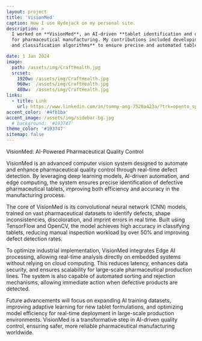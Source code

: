 ```yaml
---
layout: project
title: 'VisionMed'
caption: How I use Hydejack on my personal site.
description: >
  I worked on **VisionMed**, an AI-driven **tablet identification and quality control system**  
  for pharmaceutical manufacturing. My contributions included developing **image processing, object detection,  
  and classification algorithms** to ensure precise and automated tablet verification.

date: 1 Jan 2024
image: 
  path: /assets/img/CraftHealth.jpg
  srcset: 
    1920w: /assets/img/CraftHealth.jpg
    960w:  /assets/img/CraftHealth.jpg
    480w:  /assets/img/CraftHealth.jpg
links:
  - title: Link
    url: https://www.linkedin.com/in/tommy-ang-7520a423a/?trk=opento_sprofile_details
accent_color: '#4fb1ba'
accent_image: /assets/img/sidebar-bg.jpg
  # background: '#193747'
theme_color: '#193747'
sitemap: false
---
```


VisionMed: AI-Powered Pharmaceutical Quality Control

VisionMed is an advanced computer vision system designed to automate and enhance pharmaceutical quality control through real-time defect detection. By leveraging deep learning models, AI-driven automation, and edge computing, the system ensures precise identification of defective pharmaceutical tablets, improving both efficiency and accuracy in the manufacturing process.

The core of VisionMed is its convolutional neural network (CNN) models, trained on vast pharmaceutical datasets to identify defects, shape inconsistencies, discoloration, and imprint errors in real time. Built using TensorFlow and OpenCV, the model achieves high accuracy in classifying tablets, reducing manual inspection workload by over 50% and improving defect detection rates.

To optimize industrial implementation, VisionMed integrates Edge AI processing, allowing real-time analysis directly on embedded systems without relying on cloud computing. This reduces latency, enhances data security, and ensures scalability for large-scale pharmaceutical production lines. The system is also capable of automated sorting and rejection mechanisms, allowing immediate action when defective products are detected.

Future advancements will focus on expanding AI training datasets, improving adaptive learning for new tablet formulations, and optimizing model efficiency for real-time deployment in large-scale production environments. VisionMed is a transformative step in AI-driven quality control, ensuring safer, more reliable pharmaceutical manufacturing worldwide.



<!-- For my personal site I've toned it down a bit. Instead of a flashy sidebar image, I chose a solid background color.
However, I've given [certain](https://qwtel.com/projects/ducky-hunting/) [pages](https://qwtel.com/projects/blocky-blocks/) big sidebar images, and let Hydejack blend back to normal when the user navigates away.

While I love the font used for Hydejack's headings, for my personal site I felt less of a need to control the typesetting.
That's why I'm not using Google Fonts, and instead use whatever is the default for the reader's operating system.

```yml
google_fonts: false
font:         false
font_heading: false
font_code:    false
```

The configuration I use to enable the system font on my site. Feel free to copy!
{:.figcaption} -->
